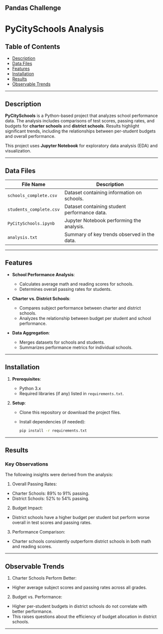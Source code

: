 ## Pandas Challenge

# PyCitySchools Analysis

## Table of Contents
- [Description](#description)
- [Data Files](#data-files)
- [Features](#features)
- [Installation](#installation)
- [Results](#results)
- [Observable Trends](#observable-trends)

---

## Description

**PyCitySchools** is a Python-based project that analyzes school performance data. The analysis includes comparisons of test scores, passing rates, and budgets for **charter schools** and **district schools**. Results highlight significant trends, including the relationships between per-student budgets and overall performance.

This project uses **Jupyter Notebook** for exploratory data analysis (EDA) and visualization.

---

## Data Files

| File Name              | Description                                   |
|------------------------|-----------------------------------------------|
| `schools_complete.csv` | Dataset containing information on schools.   |
| `students_complete.csv`| Dataset containing student performance data. |
| `PyCitySchools.ipynb`  | Jupyter Notebook performing the analysis.    |
| `analysis.txt`         | Summary of key trends observed in the data.  |

---

## Features

- **School Performance Analysis**:
  - Calculates average math and reading scores for schools.
  - Determines overall passing rates for students.

- **Charter vs. District Schools**:
  - Compares subject performance between charter and district schools.
  - Analyzes the relationship between budget per student and school performance.

- **Data Aggregation**:
  - Merges datasets for schools and students.
  - Summarizes performance metrics for individual schools.

---

## Installation

1. **Prerequisites**:
   - Python 3.x
   - Required libraries (if any) listed in `requirements.txt`.

2. **Setup**:
   - Clone this repository or download the project files.
     
   - Install dependencies (if needed):
     ```bash
     pip install -r requirements.txt
     ```
---

## Results

### Key Observations

The following insights were derived from the analysis:
1.	Overall Passing Rates:
   - Charter Schools: 89% to 91% passing.
   - District Schools: 52% to 54% passing.
2.	Budget Impact:
   - District schools have a higher budget per student but perform worse overall in test scores and passing rates.
3.	Performance Comparison:
   - Charter schools consistently outperform district schools in both math and reading scores.
---

## Observable Trends

1.	Charter Schools Perform Better:
   - Higher average subject scores and passing rates across all grades.
2.	Budget vs. Performance:
   - Higher per-student budgets in district schools do not correlate with better performance.
   - This raises questions about the efficiency of budget allocation in district schools.
---
